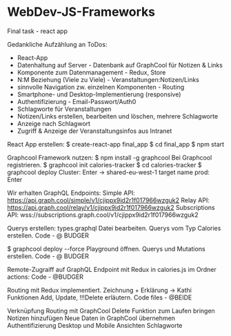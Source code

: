 # WebDev-JS-Frameworks
Final task - react app

Gedankliche Aufzählung an ToDos:

- React-App
- Datenhaltung auf Server - Datenbank auf GraphCool für Notizen & Links
- Komponente zum Datenmanagement - Redux, Store
- N:M Beziehung (Viele zu Viele) - Veranstaltungen:Notizen/Links
- sinnvolle Navigation zw. einzelnen Komponenten - Routing
- Smartphone- und Desktop-Implementierung (responsive)
- Authentifizierung - Email-Passwort/Auth0
- Schlagworte für Veranstaltungen
- Notizen/Links erstellen, bearbeiten und löschen, mehrere Schlagworte
- Anzeige nach Schlagwort
- Zugriff & Anzeige der Veranstaltungsinfos aus Intranet

React App erstellen:
$ create-react-app final_app
$ cd final_app
$ npm start

Graphcool Framework nutzen:
$ npm install -g graphcool
Bei Graphcool registrieren.
$ graphcool init calories-tracker
$ cd calories-tracker
$ graphcool deploy
Cluster: Enter -> shared-eu-west-1
target name prod: Enter 

Wir erhalten GraphQL Endpoints: 
Simple API:         https://api.graph.cool/simple/v1/cjippx9id2r1f017966wzguk2 
Relay API:          https://api.graph.cool/relay/v1/cjippx9id2r1f017966wzguk2
Subscriptions API:  wss://subscriptions.graph.cool/v1/cjippx9id2r1f017966wzguk2 

Querys erstellen:
types.graphql Datei bearbeiten.
Querys vom Typ Calories erstellen.
Code - @ BUDGER

$ graphcool deploy --force
Playground öffnen.
Querys und Mutations erstellen.
Code - @ BUDGER

Remote-Zugraiff auf GraphQL Endpoint mit Redux in calories.js im Ordner actions:
Code - @BUDGER

Routing mit Redux implementiert.
Zeichnung + Erklärung -> Kathi
Funktionen Add, Update, !!!Delete erläutern.
Code files - @BEIDE

Verknüpfung Routing mit GraphCool
Delete Funktion zum Laufen bringen
Notizen hinzufügen
Neue Daten in GraphCool übernehmen
Authentifizierung
Desktop und Mobile Ansichten 
Schlagworte
